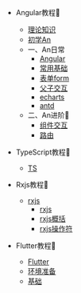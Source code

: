 <!-- * [Home](/) -->

* Angular教程📕
    * [理论知识](Angular/) 
    * [初学An](Angular/Angular_init.md) 
    * 一、An日常
        * [Angular](Angular/angular.md) 
        * [常用基础](Angular/basics.md) 
        * [表单form](Angular/form.md) 
        * [父子交互](Angular/interaction.md) 
        * [echarts](Angular/echart.md) 
        * [antd](Angular/AntdThemes.md) 
    * 二、An进阶🎡
        * [组件交互](Angular/Preintermediate.md) 
        * [路由](Angular/router.md) 

* TypeScript教程📕
    * [TS](TypeScript/)

* Rxjs教程📕
    * [rxjs](Rxjs/)
        * [rxjs](Rxjs/rxjs.md)
        * [rxjs概括](Rxjs/rxjs_sum.md)
        * [rxjs操作符](Rxjs/rxjs_operator.md)

* Flutter教程📕
    * [Flutter](Flutter/)
    * [环境准备](Flutter/environment.md)
    * [基础](Flutter/base.md)


<!-- * [React](React/)
* [Vue](Vue/) -->


<!-- * [docsify](docsify/ "Docsify-我的配置")
* [教程](docsify/course.md "Docsify-简单教程") -->


